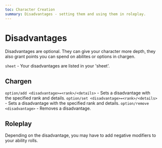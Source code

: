 ```yaml
---
toc: Character Creation
summary: Disadvantages - setting them and using them in roleplay.
---
```

# Disadvantages
Disadvantages are optional. They can give your character more depth, they also grant points you can spend on abilites or options in chargen.

`sheet` - Your disadvantages are listed in your 'sheet'.

## Chargen
`option/add <disadvantage>=<rank>/<details>` - Sets a disadvantage with the specified rank and details.
`option/set <disadvantage>=<rank>/<details>` - Sets a disadvantage with the specified rank and details.
`option/remove <disadvantage>` - Removes a disadvantage.

## Roleplay
Depending on the disadvantage, you may have to add negative modifiers to your ability rolls.
